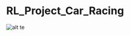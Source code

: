 # RL_Project_Car_Racing

![alt te](https://github.com/omerahmed12345elhussien/RL_Project_Car_Racing/blob/omer/added-files/GIFs/DQN/animation_interaction.gif)